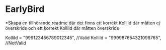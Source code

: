 # EarlyBird

*Skapa en tillhörande readme där det finns ett korrekt KolliId där måtten ej överskrids och ett korrekt 
KolliId där måtten överskrids

KolliId = "999123456789012345", //Valid
KolliId = "999987654321098765", //NotValid
